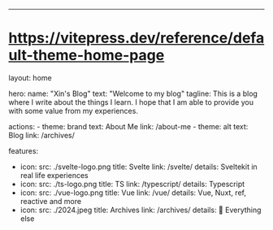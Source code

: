 ---
# https://vitepress.dev/reference/default-theme-home-page
layout: home

hero:
  name: "Xin's Blog"
  text: "Welcome to my blog"
  tagline: This is a blog where I write about the things I learn. I hope that I am able to provide you with some value from my experiences.

  actions:
    - theme: brand
      text: About Me
      link: /about-me
    - theme: alt
      text: Blog
      link: /archives/

features:
  - icon: 
      src: ./svelte-logo.png
    title: Svelte
    link: /svelte/
    details: Sveltekit in real life experiences
  - icon:
      src: ./ts-logo.png
    title: TS
    link: /typescript/
    details: Typescript
  - icon: 
      src: ./vue-logo.png
    title: Vue 
    link: /vue/
    details: Vue, Nuxt, ref, reactive and more
  - icon: 
      src: ./2024.jpeg
    title: Archives
    link: /archives/
    details: 🚀 Everything else

